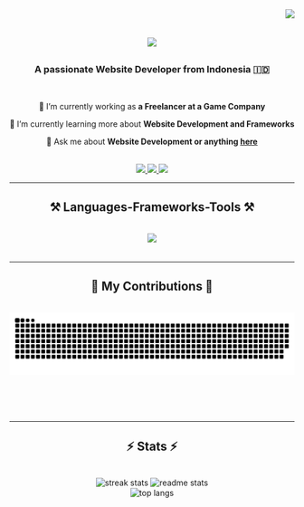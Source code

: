 <img align="right" src="https://visitor-badge.laobi.icu/badge?page_id=michaelarthur11.michaelarthur11" />

<h1 align="center">
    <img src="https://readme-typing-svg.herokuapp.com/?font=Righteous&size=35&center=true&vCenter=true&width=500&height=70&duration=4000&lines=Hi+There!+👋;+I'm+Michael+Arthur!;" />
</h1>

<h3 align="center">A passionate Website Developer from Indonesia 🇮🇩</h3>

<br/>

<div align="center">
 
 🔭 I’m currently working as **a Freelancer at a Game Company**
 
 🌱 I’m currently learning more about **Website Development and Frameworks**

💬 Ask me about **Website Development or anything [here](https://github.com/michaelarthur11/michaelarthur11/issues)**

<br/>

</div>
 
<div align="center"> 
  <a href="mailto:michaelproject.11@gmail.com">
    <img src="https://img.shields.io/badge/Gmail-333333?style=for-the-badge&logo=gmail&logoColor=red" />
  </a>
  <a href="https://linkedin.com/in/" target="_blank">
    <img src="https://img.shields.io/badge/LinkedIn-0077B5?style=for-the-badge&logo=linkedin&logoColor=white" target="_blank" />
  </a>
  <a href="https://github.com/michaelarthur11" target="_blank">
     <img src="https://img.shields.io/badge/Portfolio-FF5722?style=for-the-badge&logo=todoist&logoColor=white" target="_blank" /> <!-- sqlite, safari, google-chrome are other good icon options -->
  </a>
</div>

 <hr/>
 
<h2 align="center">⚒️ Languages-Frameworks-Tools ⚒️</h2>
<br/>
<div align="center">
    <img src="https://skillicons.dev/icons?i=html,css,js,php,py,mysql,laravel,bootstrap,wordpress" /><br>
</div>

<br/>
<hr/>

<div align="center">
  <h2>🐍 My Contributions 🐍</h2>
  <br>
  <img alt="snake eating my contributions" src="https://raw.githubusercontent.com/michaelarthur11/michaelarthur11/output/github-contribution-grid-snake.svg" />
  
  <br/><br/><br/>
</div>

<hr/>

<h2 align="center">⚡ Stats ⚡</h2>
<br>
<div align=center>
  <img width=390 height=200 src="https://streak-stats.demolab.com?user=michaelproject-11&count_private=true&theme=react&border_radius=10" alt="streak stats"/>
  <img width=390 height=200 src="https://github-readme-stats.vercel.app/api?username=michaelarthur11&count_private=true&show_icons=true&theme=react&rank_icon=github&border_radius=10" alt="readme stats" />
  <br/>
  <img width=325 align="center" src="https://github-readme-stats.vercel.app/api/top-langs/?username=michaelarthur11&hide=HTML&langs_count=8&layout=compact&theme=react&border_radius=10&size_weight=0.5&count_weight=0.5&exclude_repo=github-readme-stats" alt="top langs" />
</div>

<br/>
